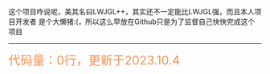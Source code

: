 这个项目咋说呢，美其名曰LWJGL++，其实还不一定能比LWJGL强，而且本人项目开发者
是个大懒猪:(，所以这么早放在Github只是为了监督自己快快完成这个项目

----

<font size = 5, color = #f79255>代码量：0行，更新于2023.10.4